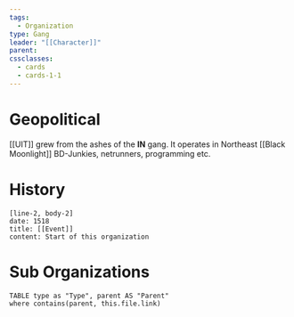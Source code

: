 ```yaml
---
tags:
  - Organization
type: Gang
leader: "[[Character]]"
parent: 
cssclasses:
  - cards
  - cards-1-1
---
```


# Geopolitical
[[UIT]] grew from the ashes of the **IN** gang. It operates in Northeast [[Black Moonlight]]
BD-Junkies, netrunners, programming etc.
# History

```timeline-labeled
[line-2, body-2]
date: 1518
title: [[Event]]
content: Start of this organization

```
# Sub Organizations
```dataview
TABLE type as "Type", parent AS "Parent"
where contains(parent, this.file.link)
```

